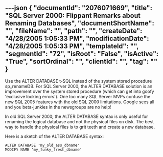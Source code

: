 ---json
{
  "documentId": "2076071669",
  "title": "SQL Server 2000: Flippant Remarks about Renaming Databases",
  "documentShortName": "",
  "fileName": "",
  "path": "",
  "createDate": "4/28/2005 1:05:33 PM",
  "modificationDate": "4/28/2005 1:05:33 PM",
  "templateId": "",
  "segmentId": "72",
  "isRoot": "False",
  "isActive": "True",
  "sortOrdinal": "",
  "clientId": "",
  "tag": ""
}
---

Use the ALTER DATABASE t-SQL instead of the system stored procedure sp_renameDB. For SQL Server 2000, the ALTER DATABASE solution is an improvement over the system stored procedure (which can get into goofy 'exclusive locking errors'). One too many SQL Server MVPs confuse the new SQL 2005 features with the old SQL 2000 limitations. Google sees all and you beta-junkies in the newsgroups are no help!

In old SQL Server 2000, the ALTER DATABASE syntax is only useful for renaming the logical database and not the physical files on disk. The best way to handle the physical files is to grit teeth and create a new database.

Here is a sketch of the ALTER DATABASE syntax:

    ALTER DATABASE 'my_old_ass_dbname'
    MODIFY NAME 'my_funky_fresh_dbname'
